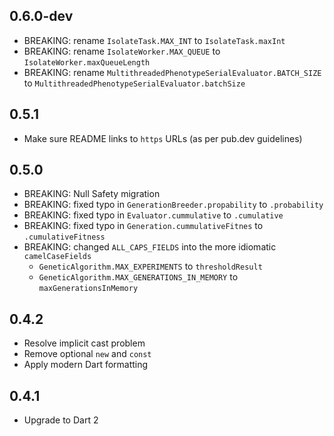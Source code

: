 ## 0.6.0-dev

- BREAKING: rename `IsolateTask.MAX_INT` to `IsolateTask.maxInt`
- BREAKING: rename `IsolateWorker.MAX_QUEUE` to `IsolateWorker.maxQueueLength`
- BREAKING: rename `MultithreadedPhenotypeSerialEvaluator.BATCH_SIZE` to `MultithreadedPhenotypeSerialEvaluator.batchSize`

## 0.5.1

- Make sure README links to `https` URLs (as per pub.dev guidelines)

## 0.5.0

- BREAKING: Null Safety migration
- BREAKING: fixed typo in `GenerationBreeder.propability` to `.probability`
- BREAKING: fixed typo in `Evaluator.cummulative` to `.cumulative`
- BREAKING: fixed typo in `Generation.cummulativeFitnes` to `.cumulativeFitness`
- BREAKING: changed `ALL_CAPS_FIELDS` into the more idiomatic `camelCaseFields`
  - `GeneticAlgorithm.MAX_EXPERIMENTS` to `thresholdResult`
  - `GeneticAlgorithm.MAX_GENERATIONS_IN_MEMORY` to `maxGenerationsInMemory`

## 0.4.2

- Resolve implicit cast problem
- Remove optional `new` and `const`
- Apply modern Dart formatting

## 0.4.1

- Upgrade to Dart 2
